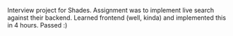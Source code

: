 Interview project for Shades. Assignment was to implement live search against their backend. Learned frontend (well, kinda) and implemented this in 4 hours. Passed :)
